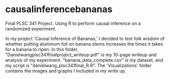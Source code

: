 # causalinferencebananas
Final PLSC 341 Project. Using R to perform causal inference on a randomized experiment.


In my project 'Causal Inference of Bananas,' I decided to test folk wisdom of whether putting aluminum foil on banana stems increases the times it takes for a banana to ripen.
In this folder, "Danielwangplsc341finalproject_writeup.pdf" is my 10-page writeup and analysis of my experiment. "banana_data_complete.csv" is my dataset, and my script is "danielwang_plsc341final_R.R". The 'Visualizations' folder contains the images and graphs I included in my write up.
